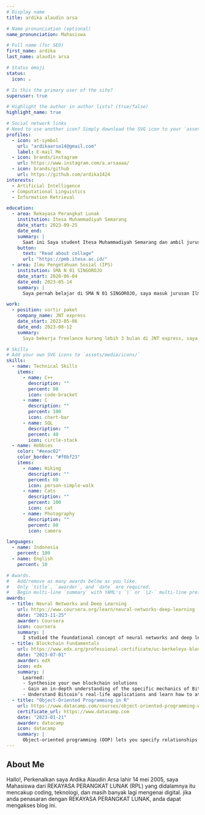 ```yaml
---
# Display name
title: ardika alaudin arsa

# Name pronunciation (optional)
name_pronunciation: Mahasiswa

# Full name (for SEO)
first_name: ardika
last_name: alaudin arsa

# Status emoji
status:
  icon: ☕️

# Is this the primary user of the site?
superuser: true

# Highlight the author in author lists? (true/false)
highlight_name: true

# Social network links
# Need to use another icon? Simply download the SVG icon to your `assets/media/icons/` folder.
profiles:
  - icon: at-symbol
    url: "ardikaarsa14@gmail.com"
    label: E-mail Me
  - icon: brands/instagram
    url: https://www.instagram.com/a.arsaaaa/
  - icon: brands/github
    url: https://github.com/ardika1424
interests:
  - Artificial Intelligence
  - Computational Linguistics
  - Information Retrieval

education:
  - area: Rekayasa Perangkat Lunak
    institution: Itesa Muhammadiyah Semarang
    date_start: 2023-09-25
    date_end:
    summary: |
      Saat ini Saya student Itesa Muhammadiyah Semarang dan ambil jurusan Rekayasa Perangkat Lunak, saat ini saya berjalan semester 3 
    button:
      text: "Read about collage"
      url: "https://pmb.itesa.ac.id/"
  - area: Ilmu Pengetahuan Sosial (IPS)
    institution: SMA N 01 SINGOROJO
    date_start: 2020-06-04
    date_end: 2023-05-14
    summary: |
      Saya pernah belajar di SMA N 01 SINGOROJO, saya masuk jurusan Ilmu Pengetahuan Sosial dan mempelajari sejarah sejarah dan berbagai macam lainnya.

work:
  - position: sortir paket
    company_name: JNT express
    date_start: 2023-05-06
    date_end: 2023-08-12
    summary:
      Saya bekerja freelance kurang lebih 3 bulan di JNT express, saya bekerja dibagian sortir paket sesuai alamat tersebut

# Skills
# Add your own SVG icons to `assets/media/icons/`
skills:
  - name: Technical Skills
    items:
      - name: C++
        description: ""
        percent: 80
        icon: code-bracket
      - name: C
        description: ""
        percent: 100
        icon: chart-bar
      - name: SQL
        description: ""
        percent: 40
        icon: circle-stack
  - name: Hobbies
    color: "#eeac02"
    color_border: "#f0bf23"
    items:
      - name: Hiking
        description: ""
        percent: 60
        icon: person-simple-walk
      - name: Cats
        description: ""
        percent: 100
        icon: cat
      - name: Photography
        description: ""
        percent: 80
        icon: camera

languages:
  - name: Indonesia
    percent: 100
  - name: English
    percent: 10

# Awards.
#   Add/remove as many awards below as you like.
#   Only `title`, `awarder`, and `date` are required.
#   Begin multi-line `summary` with YAML's `|` or `|2-` multi-line prefix and indent 2 spaces below.
awards:
  - title: Neural Networks and Deep Learning
    url: https://www.coursera.org/learn/neural-networks-deep-learning
    date: "2023-11-25"
    awarder: Coursera
    icon: coursera
    summary: |
      I studied the foundational concept of neural networks and deep learning. By the end, I was familiar with the significant technological trends driving the rise of deep learning; build, train, and apply fully connected deep neural networks; implement efficient (vectorized) neural networks; identify key parameters in a neural network’s architecture; and apply deep learning to your own applications.
  - title: Blockchain Fundamentals
    url: https://www.edx.org/professional-certificate/uc-berkeleyx-blockchain-fundamentals
    date: "2023-07-01"
    awarder: edX
    icon: edx
    summary: |
      Learned:
      - Synthesize your own blockchain solutions
      - Gain an in-depth understanding of the specific mechanics of Bitcoin
      - Understand Bitcoin’s real-life applications and learn how to attack and destroy Bitcoin, Ethereum, smart contracts and Dapps, and alternatives to Bitcoin’s Proof-of-Work consensus algorithm
  - title: "Object-Oriented Programming in R"
    url: https://www.datacamp.com/courses/object-oriented-programming-with-s3-and-r6-in-r
    certificate_url: https://www.datacamp.com
    date: "2023-01-21"
    awarder: datacamp
    icon: datacamp
    summary: |
      Object-oriented programming (OOP) lets you specify relationships between functions and the objects that they can act on, helping you manage complexity in your code. This is an intermediate level course, providing an introduction to OOP, using the S3 and R6 systems. S3 is a great day-to-day R programming tool that simplifies some of the functions that you write. R6 is especially useful for industry-specific analyses, working with web APIs, and building GUIs.
---
```


## About Me

Hallo!, Perkenalkan saya Ardika Alaudin Arsa lahir 14 mei 2005, saya Mahasiswa dari REKAYASA PERANGKAT LUNAK (RPL) yang didalamnya itu mencakup coding, teknologi, dan masih banyak lagi mengenai digital. jika anda penasaran dengan REKAYASA PERANGKAT LUNAK, anda dapat mengakses blog ini. 

